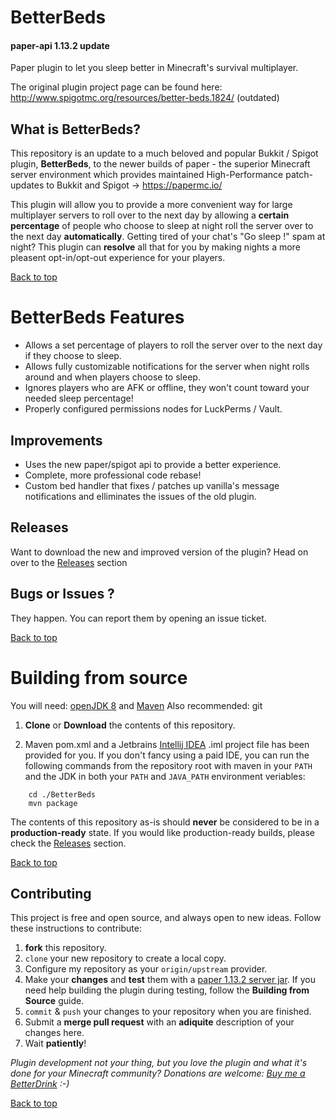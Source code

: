BetterBeds
==========
#### paper-api 1.13.2 update

Paper plugin to let you sleep better in Minecraft's survival multiplayer.

The original plugin project page can be found here:
http://www.spigotmc.org/resources/better-beds.1824/ (outdated)

## What is BetterBeds?
This repository is an update to a much beloved and popular Bukkit / Spigot plugin, __BetterBeds__, to the newer builds of paper - the superior Minecraft server environment which provides maintained High-Performance patch-updates to Bukkit and Spigot -> https://papermc.io/

This plugin will allow you to provide a more convenient way for large multiplayer servers to roll over to the next day by allowing a __certain percentage__ of people who choose to sleep at night roll the server over to the next day __automatically__.  Getting tired of your chat's "Go sleep !" spam at night? This plugin can __resolve__ all that for you by making nights a more pleasent opt-in/opt-out experience for your players.

[Back to top](#top)

# BetterBeds Features
- Allows a set percentage of players to roll the server over to the next day if they choose to sleep.
- Allows fully customizable notifications for the server when night rolls around and when players choose to sleep.
- Ignores players who are AFK or offline, they won't count toward your needed sleep percentage!
- Properly configured permissions nodes for LuckPerms / Vault.

## Improvements
- Uses the new paper/spigot api to provide a better experience.
- Complete, more professional code rebase!
- Custom bed handler that fixes / patches up vanilla's message notifications and elliminates the issues of the old plugin.

## Releases

Want to download the new and improved version of the plugin?  Head on over to the [Releases](https://github.com/loopyd/BetterBeds/releases) section

## Bugs or Issues ?

They happen.  You can report them by opening an issue ticket.

[Back to top](#top)

# Building from source

You will need:  [openJDK 8](https://adoptopenjdk.net/) and [Maven](https://maven.apache.org/)
Also recommended:  git 

1. **Clone** or **Download** the contents of this repository.

2. Maven pom.xml and a Jetbrains [Intellij IDEA](https://www.jetbrains.com/idea/) .iml project file has been provided for you.  If you don't fancy using a paid IDE, you can run the following commands from the repository root with maven in your ``PATH`` and the JDK in both your ``PATH`` and ``JAVA_PATH`` environment veriables:

```
    cd ./BetterBeds
    mvn package
```

The contents of this repository as-is should __never__ be considered to be in a **production-ready** state.  If you would like production-ready builds, please check the [Releases](https://github.com/loopyd/BetterBeds/releases) section.

[Back to top](#top)

## Contributing

This project is free and open source, and always open to new ideas.  Follow these instructions to contribute:

1.  **fork** this repository.
2.  ``clone`` your new repository to create a local copy.
3.  Configure my repository as your ``origin/upstream`` provider.
4.  Make your **changes** and **test** them with a [paper 1.13.2 server jar](https://papermc.io/downloads#Paper-1.13).  If you need help building the plugin during testing, follow the **Building from Source** guide.
5.  ``commit`` & ``push`` your changes to your repository when you are finished.
5.  Submit a **merge pull request** with an **adiquite** description of your changes here.
6.  Wait __patiently__!

*Plugin development not your thing, but you love the plugin and what it's done for your Minecraft community?  Donations are welcome: 
[Buy me a BetterDrink](https://www.paypal.com/paypalme2/snowflowerwolf) :-)*

[Back to top](#top)
